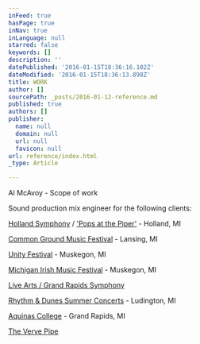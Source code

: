 ```yaml
---
inFeed: true
hasPage: true
inNav: true
inLanguage: null
starred: false
keywords: []
description: ''
datePublished: '2016-01-15T18:36:16.102Z'
dateModified: '2016-01-15T18:36:13.898Z'
title: WORK
author: []
sourcePath: _posts/2016-01-12-reference.md
published: true
authors: []
publisher:
  name: null
  domain: null
  url: null
  favicon: null
url: reference/index.html
_type: Article

---
```

Al McAvoy - Scope of work

Sound production mix engineer for the following clients:

[Holland Symphony][0] / ['Pops at the Piper'][1] - Holland, MI

[Common Ground Music Festival][2] - Lansing, MI

[Unity Festival][3] - Muskegon, MI

[Michigan Irish Music Festival][4] - Muskegon, MI

[Live Arts / Grand Rapids Symphony][5]

[Rhythm & Dunes Summer Concerts][6] - Ludington, MI

[Aquinas College][7] - Grand Rapids, MI

[The Verve Pipe][8]

[0]: https://www.hollandsymphony.org/events/httphollandsymphony-tix-comschedule-aspxorgnum4409/
[1]: http://www.hollandsentinel.com/article/20150610/entertainmentlife/150619986
[2]: http://www.commongroundfest.com/
[3]: http://unitymusicfestival.com/
[4]: https://www.michiganirish.org/
[5]: http://www.grsymphony.org/live-arts
[6]: http://www.visitludington.com/stories/rhythm__dunes_summer_concert_series
[7]: https://www.aquinas.edu/
[8]: http://www.thevervepipe.com/